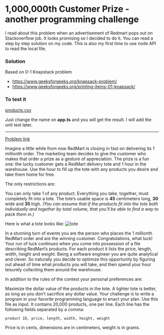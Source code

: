 # 1,000,000th Customer Prize - another programming challenge

I read about this problem when an advertisement of Redmart pops out on Stackoverflow job. It looks promising so I decided to do it. You can read a step by step solution on my code. This is also my first time to use node API to read the local file.

### Solution

Based on 0-1 Knapstack problem

- https://www.geeksforgeeks.org/knapsack-problem/
- https://www.geeksforgeeks.org/printing-items-01-knapsack/

### To test it

[products.csv](https://raw.githubusercontent.com/trungk18/algorithm-training/master/004.%201%2C000%2C000th%20Customer%20Prize/products.csv) 

Just change the name on **app.ts** and you will get the result. I will add the unit test later.

---

[Problem link](http://geeks.redmart.com/2015/10/26/1000000th-customer-prize-another-programming-challenge/)

Imagine a little while from now RedMart is closing in fast on delivering its 1 millionth order. The marketing team decides to give the customer who makes that order a prize as a gesture of appreciation. The prize is a fun one: the lucky customer gets a RedMart delivery tote and 1 hour in the warehouse. Use the hour to fill up the tote with any products you desire and take them home for free.

The only restrictions are:

You can only take 1 of any product. 
Everything you take, together, must completely fit into a tote. 
The tote’s usable space is **45** centimeters long, **30** wide and **35** high. *(You can assume that if the products fit into the tote both individually and together by total volume, that you'll be able to find a way to pack them in.)*

Here is what a tote looks like: 
![tote](http://static1.squarespace.com/static/51c9228ae4b05db4f944c2aa/51ca6cb4e4b0bf9a1f498f15/54be2e50e4b0a3e130f21ed3/1421750637865/selected.jpg?format=120w)

In a stunning turn of events you are the person who places the 1 millionth RedMart order and are the winning customer. Congratulations, what luck! Your run of luck continues when you come into possession of a file describing RedMart’s products. For each product it lists the price, length, width, height and weight. Being a software engineer you are quite analytical and clever. So naturally you decide to optimize this opportunity by figuring out ahead of time what products you will take, and then spend your hour leisurely collecting them around the warehouse.

In addition to the rules of the contest your personal preferences are:

Maximize the dollar value of the products in the tote. 
A lighter tote is better, as long as you don’t sacrifice any dollar value. 
Your challenge is to write a program in your favorite programming language to enact your plan. Use this file as input. It contains 20,000 products, one per line. Each line has the following fields separated by a comma:

`product ID, price, length, width, height, weight`

Price is in cents, dimensions are in centimeters, weight is in grams.
